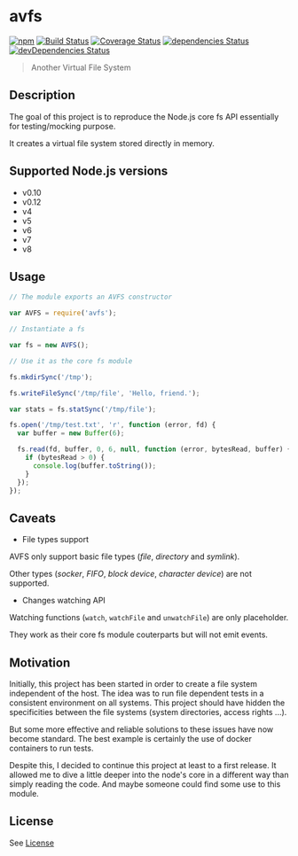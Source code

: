 # avfs

[![npm](https://img.shields.io/npm/v/avfs.svg?maxAge=3600)](https://www.npmjs.com/package/avfs)
[![Build Status](https://travis-ci.org/fldubois/avfs.svg?branch=master)](https://travis-ci.org/fldubois/avfs)
[![Coverage Status](https://coveralls.io/repos/github/fldubois/avfs/badge.svg?branch=master)](https://coveralls.io/github/fldubois/avfs?branch=master)
[![dependencies Status](https://david-dm.org/fldubois/avfs/status.svg)](https://david-dm.org/fldubois/avfs)
[![devDependencies Status](https://david-dm.org/fldubois/avfs/dev-status.svg)](https://david-dm.org/fldubois/avfs?type=dev)

> Another Virtual File System

## Description

The goal of this project is to reproduce the Node.js core fs API essentially for testing/mocking purpose.

It creates a virtual file system stored directly in memory.

## Supported Node.js versions

* v0.10
* v0.12
* v4
* v5
* v6
* v7
* v8

## Usage

```js
// The module exports an AVFS constructor

var AVFS = require('avfs');

// Instantiate a fs

var fs = new AVFS();

// Use it as the core fs module

fs.mkdirSync('/tmp');

fs.writeFileSync('/tmp/file', 'Hello, friend.');

var stats = fs.statSync('/tmp/file');

fs.open('/tmp/test.txt', 'r', function (error, fd) {
  var buffer = new Buffer(6);

  fs.read(fd, buffer, 0, 6, null, function (error, bytesRead, buffer) {
    if (bytesRead > 0) {
      console.log(buffer.toString());
    }
  });
});
```

## Caveats

* File types support

AVFS only support basic file types (_file_, _directory_ and _symlink_).

Other types (_socker_, _FIFO_, _block device_, _character device_) are not supported.

* Changes watching API

Watching functions (`watch`, `watchFile` and `unwatchFile`) are only placeholder.

They work as their core fs module couterparts but will not emit events.

## Motivation

Initially, this project has been started in order to create a file system independent of the host.
The idea was to run file dependent tests in a consistent environment on all systems.
This project should have hidden the specificities between the file systems (system directories, access rights ...).

But some more effective and reliable solutions to these issues have now become standard.
The best example is certainly the use of docker containers to run tests.

Despite this, I decided to continue this project at least to a first release.
It allowed me to dive a little deeper into the node's core in a different way than simply reading the code.
And maybe someone could find some use to this module.

## License

See [License](LICENSE)
